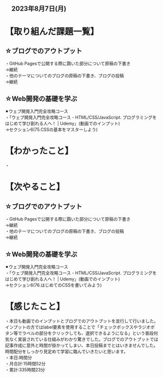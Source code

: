 ## 　2023年8月7日(月)
# 【取り組んだ課題一覧】
## ☆ブログでのアウトプット
・GitHub Pagesで公開する際に躓いた部分について原稿の下書き<br>
→継続<br>
・他のテーマについてのブログの原稿の下書き、ブログの投稿<br>
→継続<br>
## ☆Web開発の基礎を学ぶ
⚫︎ウェブ開発入門完全攻略コース<br>
・「ウェブ開発入門完全攻略コース - HTML/CSS/JavaScript. プログラミングをはじめて学び創れる人へ！ | Udemy」(動画でのインプット)<br>
→セクション6(75.CSSの基本をマスターしよう)<br>
# 【わかったこと】
・
# 【次やること】
## ☆ブログでのアウトプット
・GitHub Pagesで公開する際に躓いた部分について原稿の下書き<br>
→継続<br>
・他のテーマについてのブログの原稿の下書き、ブログの投稿<br>
→継続<br>
## ☆Web開発の基礎を学ぶ
⚫︎ウェブ開発入門完全攻略コース<br>
・「ウェブ開発入門完全攻略コース - HTML/CSS/JavaScript. プログラミングをはじめて学び創れる人へ！ | Udemy」(動画でのインプット)<br>
→セクション6(76.はじめてのCSSを書いてみよう)<br>
# 【感じたこと】
・本日も動画でのインプットとブログでのアウトプットを並行して行いました。インプットの方ではlabel要素を使用することで「チェックボックスやラジオボタン等でラベルの部分をクリックしても、選択できるようになる」という普段何気なく実装されている仕組みがわかり驚きでした。ブログでのアウトプットでは記事作成に意外と時間が掛かってしまい、本日投稿までとはいきませんでした。時間配分をしっかり見定めて学習に臨んでいきたいと思います。<br>
・本日:時間分<br>
・月合計:15時間52分<br>
・累計:335時間23分<br>

